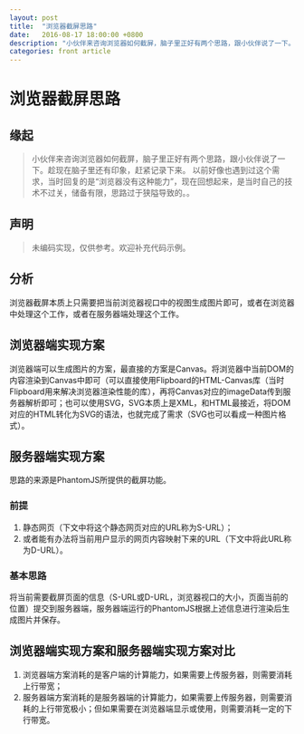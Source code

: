 ```yaml
---
layout: post
title:  "浏览器截屏思路"
date:   2016-08-17 18:00:00 +0800
description: "小伙伴来咨询浏览器如何截屏，脑子里正好有两个思路，跟小伙伴说了一下。趁现在脑子里还有印象，赶紧记录下来。以前好像也遇到过这个需求，当时回复的是“浏览器没有这种能力”，现在回想起来，是当时自己的技术不过关，储备有限，思路过于狭隘导致的。。"
categories: front article
---
```


# 浏览器截屏思路

## 缘起
> 小伙伴来咨询浏览器如何截屏，脑子里正好有两个思路，跟小伙伴说了一下。趁现在脑子里还有印象，赶紧记录下来。
> 以前好像也遇到过这个需求，当时回复的是“浏览器没有这种能力”，现在回想起来，是当时自己的技术不过关，储备有限，思路过于狭隘导致的。。

## 声明
> 未编码实现，仅供参考。欢迎补充代码示例。

## 分析
浏览器截屏本质上只需要把当前浏览器视口中的视图生成图片即可，或者在浏览器中处理这个工作，或者在服务器端处理这个工作。

## 浏览器端实现方案
浏览器端可以生成图片的方案，最直接的方案是Canvas。将浏览器中当前DOM的内容渲染到Canvas中即可（可以直接使用Flipboard的HTML-Canvas库（当时Flipboard用来解决浏览器渲染性能的库），再将Canvas对应的imageData传到服务器解析即可；也可以使用SVG，SVG本质上是XML，和HTML最接近，将DOM对应的HTML转化为SVG的语法，也就完成了需求（SVG也可以看成一种图片格式）。

## 服务器端实现方案
思路的来源是PhantomJS所提供的截屏功能。

### 前提
1. 静态网页（下文中将这个静态网页对应的URL称为S-URL）；
2. 或者能有办法将当前用户显示的网页内容映射下来的URL（下文中将此URL称为D-URL）。

### 基本思路
将当前需要截屏页面的信息（S-URL或D-URL，浏览器视口的大小，页面当前的位置）提交到服务器端，服务器端运行的PhantomJS根据上述信息进行渲染后生成图片并保存。

## 浏览器端实现方案和服务器端实现方案对比
1. 浏览器端方案消耗的是客户端的计算能力，如果需要上传服务器，则需要消耗上行带宽；
2. 服务器端方案消耗的是服务器端的计算能力，如果需要上传服务器，则需要消耗的上行带宽极小；但如果需要在浏览器端显示或使用，则需要消耗一定的下行带宽。
